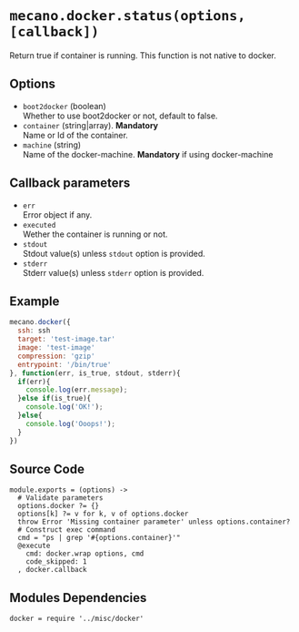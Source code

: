 
# `mecano.docker.status(options, [callback])`

Return true if container is running. This function is not native to docker. 

## Options

*   `boot2docker` (boolean)   
    Whether to use boot2docker or not, default to false.   
*   `container` (string|array). __Mandatory__   
    Name or Id of the container.   
*   `machine` (string)   
    Name of the docker-machine. __Mandatory__ if using docker-machine   

## Callback parameters

*   `err`   
    Error object if any.   
*   `executed`   
    Wether the container is running or not.   
*   `stdout`   
    Stdout value(s) unless `stdout` option is provided.   
*   `stderr`   
    Stderr value(s) unless `stderr` option is provided.   

## Example

```javascript
mecano.docker({
  ssh: ssh
  target: 'test-image.tar'
  image: 'test-image'
  compression: 'gzip'
  entrypoint: '/bin/true'
}, function(err, is_true, stdout, stderr){
  if(err){
    console.log(err.message);
  }else if(is_true){
    console.log('OK!');
  }else{
    console.log('Ooops!');
  }
})
```

## Source Code

    module.exports = (options) ->
      # Validate parameters
      options.docker ?= {}
      options[k] ?= v for k, v of options.docker
      throw Error 'Missing container parameter' unless options.container?
      # Construct exec command
      cmd = "ps | grep '#{options.container}'"
      @execute
        cmd: docker.wrap options, cmd
        code_skipped: 1
      , docker.callback

## Modules Dependencies

    docker = require '../misc/docker'
